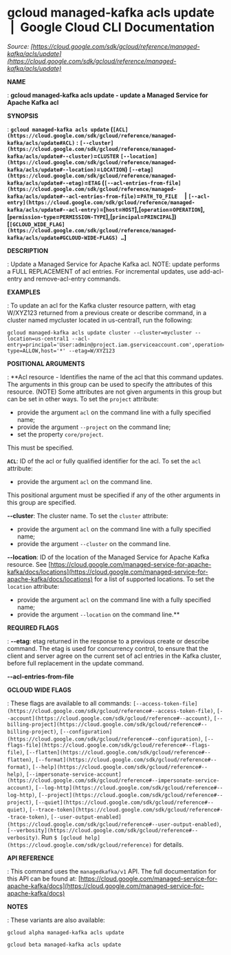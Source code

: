 # gcloud managed-kafka acls update  |  Google Cloud CLI Documentation

*Source: [https://cloud.google.com/sdk/gcloud/reference/managed-kafka/acls/update](https://cloud.google.com/sdk/gcloud/reference/managed-kafka/acls/update)*

**NAME**

: **gcloud managed-kafka acls update - update a Managed Service for Apache Kafka acl**

**SYNOPSIS**

: **`gcloud managed-kafka acls update` (`[ACL](https://cloud.google.com/sdk/gcloud/reference/managed-kafka/acls/update#ACL)` : `[--cluster](https://cloud.google.com/sdk/gcloud/reference/managed-kafka/acls/update#--cluster)`=`CLUSTER` `[--location](https://cloud.google.com/sdk/gcloud/reference/managed-kafka/acls/update#--location)`=`LOCATION`) `[--etag](https://cloud.google.com/sdk/gcloud/reference/managed-kafka/acls/update#--etag)`=`ETAG` (`[--acl-entries-from-file](https://cloud.google.com/sdk/gcloud/reference/managed-kafka/acls/update#--acl-entries-from-file)`=`PATH_TO_FILE`     | `[--acl-entry](https://cloud.google.com/sdk/gcloud/reference/managed-kafka/acls/update#--acl-entry)`=[`host`=`HOST`],[`operation`=`OPERATION`],[`permission-type`=`PERMISSION-TYPE`],[`principal`=`PRINCIPAL`]) [`[GCLOUD_WIDE_FLAG](https://cloud.google.com/sdk/gcloud/reference/managed-kafka/acls/update#GCLOUD-WIDE-FLAGS) …`]**

**DESCRIPTION**

: Update a Managed Service for Apache Kafka acl.
NOTE: update performs a FULL REPLACEMENT of acl entries. For incremental
updates, use add-acl-entry and remove-acl-entry commands.

**EXAMPLES**

: To update an acl for the Kafka cluster resource pattern, with etag W/XYZ123
returned from a previous create or describe command, in a cluster named
mycluster located in us-central1, run the following:

```
gcloud managed-kafka acls update cluster --cluster=mycluster --location=us-central1 --acl-entry=principal='User:admin@project.iam.gserviceaccount.com',operation=ALL,permission-type=ALLOW,host='*' --etag=W/XYZ123
```

**POSITIONAL ARGUMENTS**

: **Acl resource - Identifies the name of the acl that this command updates. The
arguments in this group can be used to specify the attributes of this resource.
(NOTE) Some attributes are not given arguments in this group but can be set in
other ways.
To set the `project` attribute:

- provide the argument `acl` on the command line with a fully specified
name;
- provide the argument `--project` on the command line;
- set the property `core/project`.

This must be specified.

**`ACL`**:
ID of the acl or fully qualified identifier for the acl.
To set the `acl` attribute:

- provide the argument `acl` on the command line.

This positional argument must be specified if any of the other arguments in this
group are specified.

**--cluster**:
The cluster name.
To set the `cluster` attribute:

- provide the argument `acl` on the command line with a fully specified
name;
- provide the argument `--cluster` on the command line.

**--location**:
ID of the location of the Managed Service for Apache Kafka resource. See [https://cloud.google.com/managed-service-for-apache-kafka/docs/locations](https://cloud.google.com/managed-service-for-apache-kafka/docs/locations)
for a list of supported locations.
To set the `location` attribute:

- provide the argument `acl` on the command line with a fully specified
name;
- provide the argument `--location` on the command line.**

**REQUIRED FLAGS**

: **--etag**:
etag returned in the response to a previous create or describe command. The etag
is used for concurrency control, to ensure that the client and server agree on
the current set of acl entries in the Kafka cluster, before full replacement in
the update command.

**--acl-entries-from-file**

**GCLOUD WIDE FLAGS**

: These flags are available to all commands: `[--access-token-file](https://cloud.google.com/sdk/gcloud/reference#--access-token-file)`,
`[--account](https://cloud.google.com/sdk/gcloud/reference#--account)`, `[--billing-project](https://cloud.google.com/sdk/gcloud/reference#--billing-project)`,
`[--configuration](https://cloud.google.com/sdk/gcloud/reference#--configuration)`,
`[--flags-file](https://cloud.google.com/sdk/gcloud/reference#--flags-file)`,
`[--flatten](https://cloud.google.com/sdk/gcloud/reference#--flatten)`, `[--format](https://cloud.google.com/sdk/gcloud/reference#--format)`, `[--help](https://cloud.google.com/sdk/gcloud/reference#--help)`, `[--impersonate-service-account](https://cloud.google.com/sdk/gcloud/reference#--impersonate-service-account)`,
`[--log-http](https://cloud.google.com/sdk/gcloud/reference#--log-http)`,
`[--project](https://cloud.google.com/sdk/gcloud/reference#--project)`, `[--quiet](https://cloud.google.com/sdk/gcloud/reference#--quiet)`, `[--trace-token](https://cloud.google.com/sdk/gcloud/reference#--trace-token)`, `[--user-output-enabled](https://cloud.google.com/sdk/gcloud/reference#--user-output-enabled)`,
`[--verbosity](https://cloud.google.com/sdk/gcloud/reference#--verbosity)`.
Run `$ [gcloud help](https://cloud.google.com/sdk/gcloud/reference)` for details.

**API REFERENCE**

: This command uses the `managedkafka/v1` API. The full documentation
for this API can be found at: [https://cloud.google.com/managed-service-for-apache-kafka/docs](https://cloud.google.com/managed-service-for-apache-kafka/docs)

**NOTES**

: These variants are also available:

```
gcloud alpha managed-kafka acls update
```

```
gcloud beta managed-kafka acls update
```